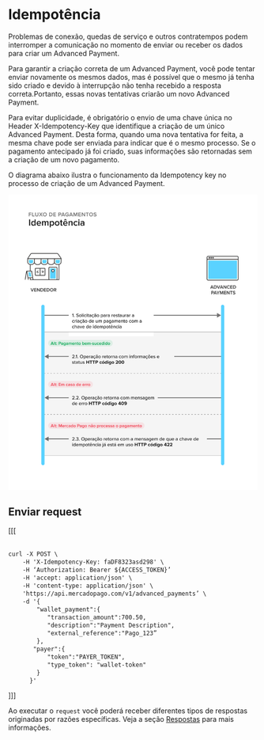 # Idempotência 

Problemas de conexão, quedas de serviço e outros contratempos podem interromper a comunicação no momento de enviar ou receber os dados para criar um Advanced Payment.

Para garantir a criação correta de um Advanced Payment, você pode tentar enviar novamente os mesmos dados, mas é possível que o mesmo já tenha sido criado e devido à interrupção não tenha recebido a resposta correta.Portanto, essas novas tentativas criarão um novo Advanced Payment.

Para evitar duplicidade, é obrigatório o envio de uma chave única no Header X-Idempotency-Key que identifique a criação de um único Advanced Payment. Desta forma, quando uma nova tentativa for feita, a mesma chave pode ser enviada para indicar que é o mesmo processo. Se o pagamento antecipado já foi criado, suas informações são retornadas sem a criação de um novo pagamento.

O diagrama abaixo ilustra o funcionamento da Idempotency key no processo de criação de um Advanced Payment.

![idempotency-flow](/images/wallet-connect/idempotency.pt.png)

## Enviar request

[[[
```curl

curl -X POST \
    -H 'X-Idempotency-Key: faDF8323asd298' \
    -H ‘Authorization: Bearer ${ACCESS_TOKEN}’
    -H 'accept: application/json' \
    -H 'content-type: application/json' \
    'https://api.mercadopago.com/v1/advanced_payments’ \
    -d '{
        "wallet_payment":{
           "transaction_amount":700.50,
           "description":"Payment Description",
           "external_reference":"Pago_123”     
        },
       "payer":{
           "token":"PAYER_TOKEN",
           "type_token": "wallet-token"
        }
      }'

```
]]]

Ao executar o `request` você poderá receber diferentes tipos de respostas originadas por razões específicas. Veja a seção [Respostas](/developers/pt/docs/wallet-connect/advanced-payments/idempotency/returns) para mais informações.